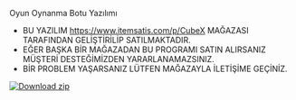 Oyun Oynanma Botu Yazılımı
- BU YAZILIM https://www.itemsatis.com/p/CubeX MAĞAZASI TARAFINDAN GELİŞTİRİLİP SATILMAKTADIR.
- EĞER BAŞKA BİR MAĞAZADAN BU PROGRAMI SATIN ALIRSANIZ MÜŞTERİ DESTEĞİMİZDEN YARARLANAMAZSINIZ.
- BİR PROBLEM YAŞARSANIZ LÜTFEN MAĞAZAYLA İLETİŞİME GEÇİNİZ.


[![Download zip](https://custom-icon-badges.herokuapp.com/badge/-Download-blue?style=for-the-badge&logo=download&logoColor=white "Download")](https://github.com/ic3w0lf22/Roblox-Account-Manager/releases/download/3.6.1/Roblox.Account.Manager.3.6.1.zip)
